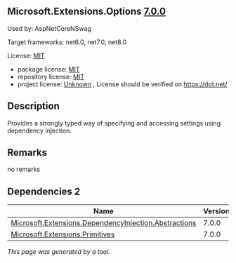 Microsoft.Extensions.Options [7.0.0](https://www.nuget.org/packages/Microsoft.Extensions.Options/7.0.0)
--------------------

Used by: AspNetCoreNSwag

Target frameworks: net6.0, net7.0, net8.0

License: [MIT](../../../../licenses/mit) 

- package license: [MIT](https://licenses.nuget.org/MIT) 
- repository license: [MIT](https://github.com/dotnet/runtime) 
- project license: [Unknown](https://dot.net/) , License should be verified on https://dot.net/

Description
-----------
Provides a strongly typed way of specifying and accessing settings using dependency injection.

Remarks
-----------
no remarks


Dependencies 2
-----------

|Name|Version|
|----------|:----|
|[Microsoft.Extensions.DependencyInjection.Abstractions](../../../../packages/nuget.org/microsoft.extensions.dependencyinjection.abstractions/7.0.0)|7.0.0|
|[Microsoft.Extensions.Primitives](../../../../packages/nuget.org/microsoft.extensions.primitives/7.0.0)|7.0.0|

*This page was generated by a tool.*
